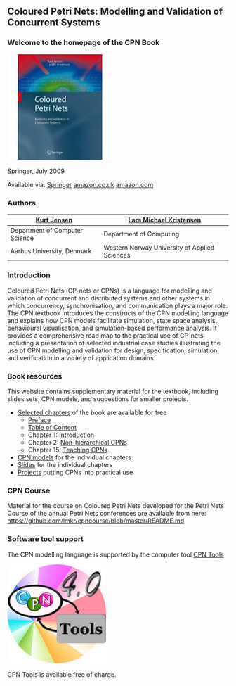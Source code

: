 ## Coloured Petri Nets: Modelling and Validation of Concurrent Systems

### Welcome to the homepage of the CPN Book

![](assets/markdown-img-paste-20190303112648815.png)

Springer, July 2009 

Available via: <a href="http://www.springer.com/computer/foundations/book/978-3-642-00283-0">Springer</a> <a href="http://www.amazon.co.uk/Coloured-Petri-Nets-Kurt-Jensen/dp/3642002838/ref=sr_1_1?ie=UTF8&s=books&qid=1242997339&sr=8-1">amazon.co.uk</a> <a href="http://www.amazon.com/Coloured-Petri-Nets-Validation-Concurrent/dp/3642002838/ref=sr_1_2?ie=UTF8&s=books&qid=1242997480&sr=1-2">amazon.com</a><br>

### Authors

<a href = "http://pure.au.dk/portal/en/persons/kurt-jensen(40695a62-b356-4d94-b437-4db0be203bdc).html">Kurt Jensen</a> | [Lars Michael Kristensen](http://lmkr.org)
  -------------------|-----------------------
  Department of Computer Science | Department of Computing
  Aarhus University, Denmark | Western Norway University of Applied Sciences



### Introduction

Coloured Petri Nets (CP-nets or CPNs) is a language for
modelling and validation of concurrent and distributed systems and
other systems in which concurrency, synchronisation, and communication
plays a major role. The CPN textbook introduces the constructs of the
CPN modelling language and explains how CPN models facilitate
simulation, state space analysis, behavioural visualisation, and
simulation-based performance analysis. It provides a comprehensive
road map to the practical use of CP-nets including a presentation of
selected industrial case studies illustrating the use of CPN modelling
and validation for design, specification, simulation, and verification
in a variety of application domains.

### Book resources

This website contains supplementary material for the textbook, including slides sets, CPN
models, and suggestions for smaller projects.

* [Selected chapters](chapters/) of the book are available for free
  * [Preface](chapters/preface.pdf)
  * [Table of Content](chapters/content.pdf)
  * Chapter 1: [Introduction](chapters/chapter1.pdf)
  * Chapter 2: [Non-hierarchical CPNs](chapters/chapter2.pdf)
  * Chapter 15: [Teaching CPNs](chapters/chapter15.pdf)
* [CPN models](models/) for the individual chapters
* [Slides](slides/) for the individual chapters
* [Projects](projects/) putting CPNs into practical use

### CPN Course

Material for the course on Coloured Petri Nets developed for the Petri Nets Course of the annual Petri Nets conferences are available from here: https://github.com/lmkr/cpncourse/blob/master/README.md

### Software tool support

The CPN modelling language is supported by the computer
tool [CPN Tools](http://www.daimi.au.dk/CPNTools)

![](assets/markdown-img-paste-2019030311382166.png)

CPN Tools is available free of charge.
